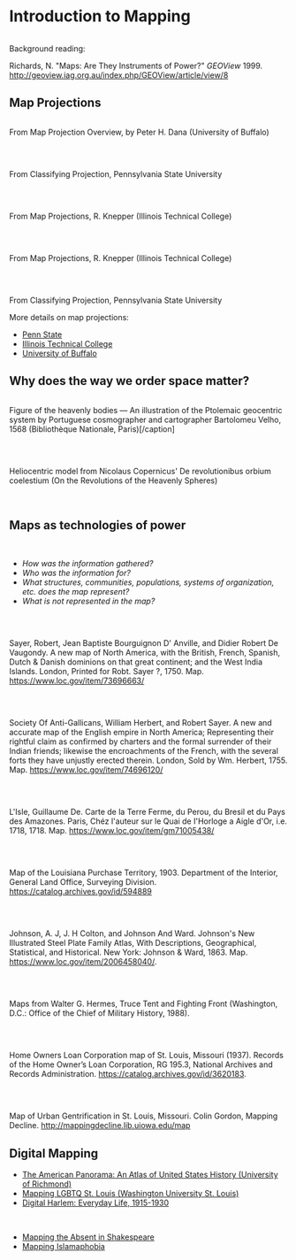 # Introduction to Mapping

<p align="center"><a href="https://github.com/kwaldenphd/introduction-to-mapping/blob/master/media/Gall-Peters-Projection.mp4"><img class="wp-image-570" src="https://github.com/kwaldenphd/introduction-to-mapping/blob/master/media/West_Wing_Map_Screenshot.jpg" alt="" /></a></p> 

Background reading:

Richards, N. "Maps: Are They Instruments of Power?" <em>GEOView</em> 1999. http://geoview.iag.org.au/index.php/GEOView/article/view/8 

</hr>

## Map Projections

<p align="center"><a href="https://github.com/kwaldenphd/introduction-to-mapping/blob/master/media/projected-map-image.gif"><img class="wp-image-570" src="https://github.com/kwaldenphd/introduction-to-mapping/blob/master/media/projected-map-image.gif" alt="" /></a></p>

From Map Projection Overview, by Peter H. Dana (University of Buffalo)

&nbsp;

<p align="center"><a href="https://github.com/kwaldenphd/introduction-to-mapping/blob/master/media/analogy.jpg"><img class="wp-image-565" src="https://github.com/kwaldenphd/introduction-to-mapping/blob/master/media/analogy.jpg" alt="" /></a></p>

From Classifying Projection, Pennsylvania State University

&nbsp;

<p align="center"><a href="https://github.com/kwaldenphd/introduction-to-mapping/blob/master/media/mappro-4.10a.gif"><img class="wp-image-568 size-full" src="https://github.com/kwaldenphd/introduction-to-mapping/blob/master/media/mappro-4.10a.gif" alt=""  /></a></p>

From Map Projections, R. Knepper (Illinois Technical College)

&nbsp;

<p align="center"><a href="https://github.com/kwaldenphd/introduction-to-mapping/blob/master/media/Map-projection-principle2.gif"><img class="wp-image-567 " src="https://github.com/kwaldenphd/introduction-to-mapping/blob/master/media/Map-projection-principle2.gif" alt="" /></a></p>

From Map Projections, R. Knepper (Illinois Technical College)

&nbsp;

<p align="center"><a href="https://github.com/kwaldenphd/introduction-to-mapping/blob/master/media/classes.gif"><img class="wp-image-566 size-full" src="https://github.com/kwaldenphd/introduction-to-mapping/blob/master/media/classes.gif" alt="" /></a></p> 

From Classifying Projection, Pennsylvania State University

More details on map projections:
<ul>
 	<li><a href="https://www.e-education.psu.edu/natureofgeoinfo/node/1907">Penn State</a></li>
 	<li><a href="https://kartoweb.itc.nl/geometrics/Map%20projections/mappro.html">Illinois Technical College</a></li>
 	<li><a href="https://www.acsu.buffalo.edu/~dbertuca/maps/cat/map-projections.html">University of Buffalo</a></li>
</ul>

## Why does the way we order space matter?

<p align="center"><a href="https://github.com/kwaldenphd/introduction-to-mapping/blob/master/media/Bartolomeu_Velho_1568.jpg"><img class="wp-image-571 size-full" src="https://github.com/kwaldenphd/introduction-to-mapping/blob/master/media/Bartolomeu_Velho_1568.jpg" alt=""  /></a></p> 

Figure of the heavenly bodies — An illustration of the Ptolemaic geocentric system by Portuguese cosmographer and cartographer Bartolomeu Velho, 1568 (Bibliothèque Nationale, Paris)[/caption]

&nbsp; 

<p align="center"><a href="https://github.com/kwaldenphd/introduction-to-mapping/blob/master/media/Copernican_heliocentrism_diagram-2.jpg"><img class="wp-image-572 size-full" src="https://github.com/kwaldenphd/introduction-to-mapping/blob/master/media/Copernican_heliocentrism_diagram-2.jpg" alt="" /></a></p>

Heliocentric model from Nicolaus Copernicus' De revolutionibus orbium coelestium (On the Revolutions of the Heavenly Spheres)

&nbsp;

## Maps as technologies of power

&nbsp;

<ul>
 	<li><em>How was the information gathered?</em></li>
 	<li><em>Who was the information for?</em></li>
 	<li><em>What structures, communities, populations, systems of organization, etc. does the map represent?</em></li>
 	<li><em>What is not represented in the map?</em></li>
</ul>
&nbsp;

<p align="center"><a href="https://github.com/kwaldenphd/introduction-to-mapping/blob/master/media/Sayer_US.jpg"><img class="size-full wp-image-583" src="https://github.com/kwaldenphd/introduction-to-mapping/blob/master/media/Sayer_US.jpg" alt="" /></a></p> 

Sayer, Robert, Jean Baptiste Bourguignon D' Anville, and Didier Robert De Vaugondy. A new map of North America, with the British, French, Spanish, Dutch &amp; Danish dominions on that great continent; and the West India Islands. London, Printed for Robt. Sayer ?, 1750. Map. https://www.loc.gov/item/73696663/

&nbsp;

<p align="center"><a href="https://github.com/kwaldenphd/introduction-to-mapping/blob/master/media/Charter_Map_US.jpg"><img class="size-full wp-image-587" src="https://github.com/kwaldenphd/introduction-to-mapping/blob/master/media/Charter_Map_US.jpg" alt="" /></a></p> 

Society Of Anti-Gallicans, William Herbert, and Robert Sayer. A new and accurate map of the English empire in North America; Representing their rightful claim as confirmed by charters and the formal surrender of their Indian friends; likewise the encroachments of the French, with the several forts they have unjustly erected therein. London, Sold by Wm. Herbert, 1755. Map. https://www.loc.gov/item/74696120/

&nbsp;

<p align="center"><a href="https://github.com/kwaldenphd/introduction-to-mapping/blob/master/media/Tooley_MappingAmericas_Amazon.jpg"><img class="size-full wp-image-584" src="https://github.com/kwaldenphd/introduction-to-mapping/blob/master/media/Tooley_MappingAmericas_Amazon.jpg" alt="" /></a></p>

L'Isle, Guillaume De. Carte de la Terre Ferme, du Perou, du Bresil et du Pays des Amazones. Paris, Chéz l'auteur sur le Quai de I'Horloge a Aigle d'Or, i.e. 1718, 1718. Map. https://www.loc.gov/item/gm71005438/

&nbsp;

<p align="center"><a href="https://github.com/kwaldenphd/introduction-to-mapping/blob/master/media/LandManagement_Louisiana.jpg"><img class="size-full wp-image-578" src="https://github.com/kwaldenphd/introduction-to-mapping/blob/master/media/LandManagement_Louisiana.jpg" alt="" /></a></p>

Map of the Louisiana Purchase Territory, 1903. Department of the Interior, General Land Office, Surveying Division. https://catalog.archives.gov/id/594889

&nbsp;

<p align="center"><a href="https://github.com/kwaldenphd/introduction-to-mapping/blob/master/media/Johnson_CivilWar.jpg"><img class="size-full wp-image-576" src="https://github.com/kwaldenphd/introduction-to-mapping/blob/master/media/Johnson_CivilWar.jpg" alt="" /></a></p> 

Johnson, A. J, J. H Colton, and Johnson And Ward. Johnson's New Illustrated Steel Plate Family Atlas, With Descriptions, Geographical, Statistical, and Historical. New York: Johnson &amp; Ward, 1863. Map. https://www.loc.gov/item/2006458040/.

&nbsp;

<p align="center"><a href="https://github.com/kwaldenphd/introduction-to-mapping/blob/master/media/Korea_DMZ.jpg"><img class="size-full wp-image-577" src="https://github.com/kwaldenphd/introduction-to-mapping/blob/master/media/Korea_DMZ.jpg" alt="" /></a></p>

Maps from Walter G. Hermes, Truce Tent and Fighting Front (Washington, D.C.: Office of the Chief of Military History, 1988).

&nbsp;

<p align="center"><a href="https://github.com/kwaldenphd/introduction-to-mapping/blob/master/media/Sanborn_StLouis.jpg"><img class="size-full wp-image-581" src="https://github.com/kwaldenphd/introduction-to-mapping/blob/master/media/Sanborn_StLouis.jpg" alt="" /></a></p> 

Home Owners Loan Corporation map of St. Louis, Missouri (1937). Records of the Home Owner’s Loan Corporation, RG 195.3, National Archives and Records Administration. https://catalog.archives.gov/id/3620183.

&nbsp;

<p align="center"><a href="https://github.com/kwaldenphd/introduction-to-mapping/blob/master/media/MappingDecline_2.png"><img class="size-full wp-image-580" src="https://github.com/kwaldenphd/introduction-to-mapping/blob/master/media/MappingDecline_2.png" alt="" /></a></p>

Map of Urban Gentrification in St. Louis, Missouri. Colin Gordon, Mapping Decline. http://mappingdecline.lib.uiowa.edu/map

## Digital Mapping

<ul>
 	<li><a href="http://dsl.richmond.edu/panorama/">The American Panorama: An Atlas of United States History (University of Richmond)</a></li>
 	<li><a href="https://arcg.is/bi11u/">Mapping LGBTQ St. Louis (Washington University St. Louis)</a></li>
 	<li><a href="http://digitalharlem.org/">Digital Harlem: Everyday Life, 1915-1930</a></li>
</ul>
&nbsp;
<ul>
 	<li><a href="http://absentshakespeare.sites.grinnell.edu/">Mapping the Absent in Shakespeare</a></li>
 	<li><a href="http://mappingislamophobia.org/">Mapping Islamaphobia</a></li>
</ul>
